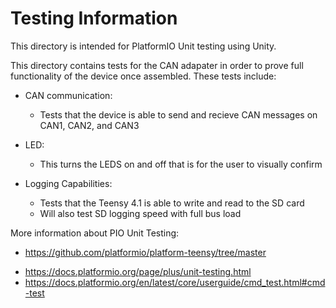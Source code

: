 # Testing Information

This directory is intended for PlatformIO Unit testing using Unity.

This directory contains tests for the CAN adapater in order to prove full functionality of the device once assembled. These tests include:

* CAN communication:

  * Tests that the device is able to send and recieve CAN messages on CAN1, CAN2, and CAN3
* LED:

  * This turns the LEDS on and off that is for the user to visually confirm
* Logging Capabilities:

  * Tests that the Teensy 4.1 is able to write and read to the SD card
  * Will also test SD logging speed with full bus load

More information about PIO Unit Testing:

* https://github.com/platformio/platform-teensy/tree/master

- https://docs.platformio.org/page/plus/unit-testing.html
- https://docs.platformio.org/en/latest/core/userguide/cmd_test.html#cmd-test
